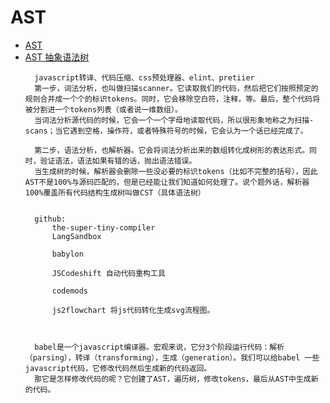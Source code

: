 # AST
- [AST](https://github.com/CodeLittlePrince/blog/issues/19)
- [AST 抽象语法树](https://mp.weixin.qq.com/s/p2q_YGoyWSiATcdkDNwpyg)
  ~~~
    javascript转译、代码压缩、css预处理器、elint、pretiier
	第一步，词法分析，也叫做扫描scanner。它读取我们的代码，然后把它们按照预定的规则合并成一个个的标识tokens。同时，它会移除空白符，注释，等。最后，整个代码将被分割进一个tokens列表（或者说一维数组）。
	当词法分析源代码的时候，它会一个一个字母地读取代码，所以很形象地称之为扫描-scans；当它遇到空格，操作符，或者特殊符号的时候，它会认为一个话已经完成了。
	
	第二步，语法分析，也解析器。它会将词法分析出来的数组转化成树形的表达形式。同时，验证语法，语法如果有错的话，抛出语法错误。
	当生成树的时候，解析器会删除一些没必要的标识tokens（比如不完整的括号），因此AST不是100%与源码匹配的，但是已经能让我们知道如何处理了。说个题外话，解析器100%覆盖所有代码结构生成树叫做CST（具体语法树）
  
	
	github:
		the-super-tiny-compiler
		LangSandbox
		
		babylon
		
		JSCodeshift 自动代码重构工具
		
		codemods
		
		js2flowchart 将js代码转化生成svg流程图。


	
	babel是一个javascript编译器。宏观来说，它分3个阶段运行代码：解析（parsing），转译（transforming），生成（generation）。我们可以给babel 一些javascript代码，它修改代码然后生成新的代码返回。
    那它是怎样修改代码的呢？它创建了AST，遍历树，修改tokens，最后从AST中生成新的代码。
	~~~
